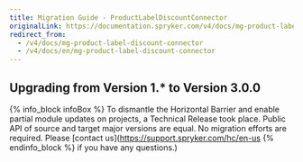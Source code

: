```yaml
---
title: Migration Guide - ProductLabelDiscountConnector
originalLink: https://documentation.spryker.com/v4/docs/mg-product-label-discount-connector
redirect_from:
  - /v4/docs/mg-product-label-discount-connector
  - /v4/docs/en/mg-product-label-discount-connector
---
```


## Upgrading from Version 1.* to Version 3.0.0


{% info_block infoBox %}
To dismantle the Horizontal Barrier and enable partial module updates on projects, a Technical Release took place. Public API of source and target major versions are equal. No migration efforts are required. Please [contact us](https://support.spryker.com/hc/en-us
{% endinfo_block %} if you have any questions.)
